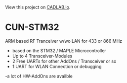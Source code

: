 View this project on [CADLAB.io](https://cadlab.io/project/1060). 

# CUN-STM32
ARM based RF Tranceiver w/wo LAN for 433 or 866 MHz

- based on the STM32 / MAPLE Microcontroller
- Up to 4 Transceiver-Modules
- 2 Free UARTs for other AddOns / Transceiver or so
- 1 UART for WLAN Connection or debugging

-a lot of HW-AddOns are availble
